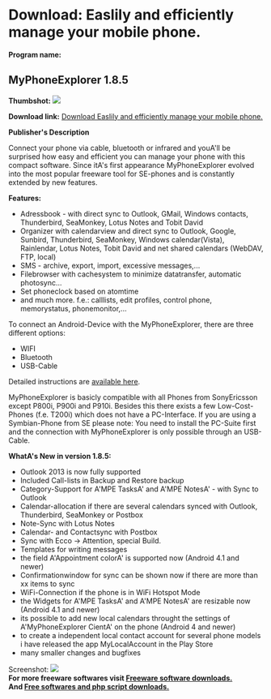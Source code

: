 # Download: Easlily and efficiently manage your mobile phone.

**Program name:**

## MyPhoneExplorer 1.8.5

  
**Thumbshot:** ![](http://www.freewarefiles.com/screenshot/myphoneexplorer_md.jpg)   
  
**Download link:** [Download Easlily and efficiently manage your mobile phone.](http://freesoftwares.boysofts.com/MyPhoneExplorer_program_46068.html)  
  


**Publisher's Description**  
  


Connect your phone via cable, bluetooth or infrared and youA'll be surprised how easy and efficient you can manage your phone with this compact software. Since itA's first appearance MyPhoneExplorer evolved into the most popular freeware tool for SE-phones and is constantly extended by new features. 

**Features:**

  * Adressbook - with direct sync to Outlook, GMail, Windows contacts, Thunderbird, SeaMonkey, Lotus Notes and Tobit David 
  * Organizer with calendarview and direct sync to Outlook, Google, Sunbird, Thunderbird, SeaMonkey, Windows calendar(Vista), Rainlendar, Lotus Notes, Tobit David and net shared calendars (WebDAV, FTP, local) 
  * SMS - archive, export, import, excessive messages,... 
  * Filebrowser with cachesystem to minimize datatransfer, automatic photosync... 
  * Set phoneclock based on atomtime 
  * and much more. f.e.: calllists, edit profiles, control phone, memorystatus, phonemonitor,... 

To connect an Android-Device with the MyPhoneExplorer, there are three different options:

  * WIFI 
  * Bluetooth 
  * USB-Cable 

Detailed instructions are [available here](http://www.fjsoft.at/forum/viewtopic.php?t=11454).

MyPhoneExplorer is basicly compatible with all Phones from SonyEricsson except P800i, P900i and P910i. Besides this there exists a few Low-Cost-Phones (f.e. T200i) which does not have a PC-Interface. If you are using a Symbian-Phone from SE please note: You need to install the PC-Suite first and the connection with MyPhoneExplorer is only possible through an USB-Cable. 

**WhatA's New in version 1.8.5:**

  * Outlook 2013 is now fully supported 
  * Included Call-lists in Backup and Restore backup 
  * Category-Support for A'MPE TasksA' and A'MPE NotesA' - with Sync to Outlook 
  * Calendar-allocation if there are several calendars synced with Outlook, Thunderbird, SeaMonkey or Postbox 
  * Note-Sync with Lotus Notes 
  * Calendar- and Contactsync with Postbox 
  * Sync with Ecco -> Attention, special Build. 
  * Templates for writing messages 
  * the field A'Appointment colorA' is supported now (Android 4.1 and newer) 
  * Confirmationwindow for sync can be shown now if there are more than xx items to sync 
  * WiFi-Connection if the phone is in WiFi Hotspot Mode 
  * the Widgets for A'MPE TasksA' and A'MPE NotesA' are resizable now (Android 4.1 and newer) 
  * its possible to add new local calendars throught the settings of A'MyPhoneExplorer CientA' on the phone (Android 4 and newer) 
  * to create a independent local contact account for several phone models i have released the app MyLocalAccount in the Play Store 
  * many smaller changes and bugfixes 

  
  
Screenshot: ![](http://www.freewarefiles.com/screenshot/myphoneexplorer.jpg)   
**For more freeware softwares visit [Freeware software downloads.](http://freesoftwares.boysofts.com/)**   
**And [Free softwares and php script downloads.](http://www.boysofts.com/)**

